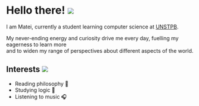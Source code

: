 # Hello there! <a href=https://yoursmiles.org/h-starwars.php><img src=https://yoursmiles.org/hsmile/starwars/h15016.gif></a>

I am Matei, currently a student learning computer science at [UNSTPB](https://acs.pub.ro/en/).

My never-ending energy and curiosity drive me every day, fuelling my eagerness to learn more \
and to widen my range of perspectives about different aspects of the world.

## Interests <a href=https://yoursmiles.org/h-starwars.php><img src=https://yoursmiles.org/hsmile/starwars/h15225.gif></a>

- Reading philosophy 🤔
- Studying logic 🧠
- Listening to music 🎧